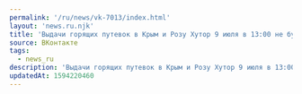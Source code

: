 ```yaml
---
permalink: '/ru/news/vk-7013/index.html'
layout: 'news.ru.njk'
title: 'Выдачи горящих путевок в Крым и Розу Хутор 9 июля в 13:00 не будет, так как невыкупленных мест …'
source: ВКонтакте
tags:
  - news_ru
description: 'Выдачи горящих путевок в Крым и Розу Хутор 9 июля в 13:00 не будет, так как невыкупленных мест …'
updatedAt: 1594220460
---
```

